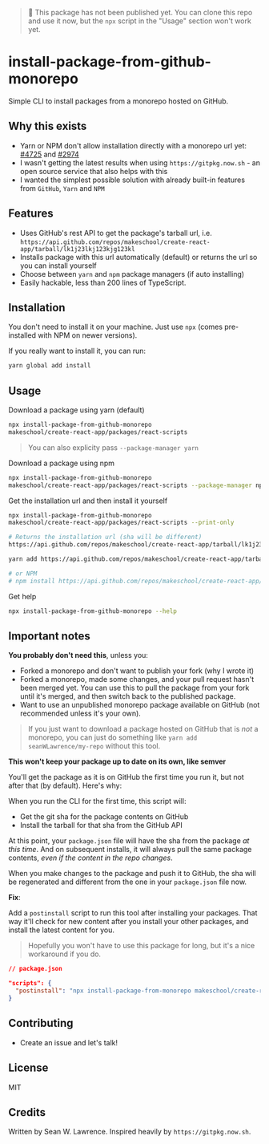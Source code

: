 > 🛑 This package has not been published yet. You can clone this repo and use it
> now, but the `npx` script in the "Usage" section won't work yet.

# install-package-from-github-monorepo

Simple CLI to install packages from a monorepo hosted on GitHub. 

## Why this exists

- Yarn or NPM don't allow installation directly with a monorepo url yet: [#4725](https://github.com/yarnpkg/yarn/issues/4725) and
[#2974](https://github.com/npm/npm/issues/2974)
- I wasn't getting the latest results when using `https://gitpkg.now.sh` - an
    open source service that also helps with this
- I wanted the simplest possible solution with already built-in features from `GitHub`,
    `Yarn` and `NPM`

## Features

- Uses GitHub's rest API to get the package's tarball url, i.e. `https://api.github.com/repos/makeschool/create-react-app/tarball/lk1j23lkj123kjg123kl`
- Installs package with this url automatically (default) or returns the url so
    you can install yourself
- Choose between `yarn` and `npm` package managers (if auto installing)
- Easily hackable, less than 200 lines of TypeScript.

## Installation

You don't need to install it on your machine. Just use `npx` (comes pre-installed with NPM
on newer versions).

If you really want to install it, you can run:

```bash
yarn global add install
```

## Usage

Download a package using yarn (default)

```bash
npx install-package-from-github-monorepo
makeschool/create-react-app/packages/react-scripts
```

> You can also explicity pass `--package-manager yarn`

Download a package using npm

```bash
npx install-package-from-github-monorepo
makeschool/create-react-app/packages/react-scripts --package-manager npm
```

Get the installation url and then install it yourself

```bash
npx install-package-from-github-monorepo
makeschool/create-react-app/packages/react-scripts --print-only

# Returns the installation url (sha will be different)
https://api.github.com/repos/makeschool/create-react-app/tarball/lk1j23lkj123kjg123kl

yarn add https://api.github.com/repos/makeschool/create-react-app/tarball/lk1j23lkj123kjg123kl

# or NPM
# npm install https://api.github.com/repos/makeschool/create-react-app/tarball/lk1j23lkj123kjg123kl
```

Get help

```bash
npx install-package-from-github-monorepo --help
```

## Important notes

__You probably don't need this__,  unless you:
- Forked a monorepo and don't want to publish your fork (why I wrote it)
- Forked a monorepo, made some changes, and your pull request hasn't been merged
    yet. You can use this to pull the package from your fork until it's merged, and then switch back to the published package. 
- Want to use an unpublished monorepo package available on GitHub (not
    recommended unless it's your own). 

> If you just want to download a package hosted on GitHub that is _not_ a
> monorepo, you can just do something like `yarn add seanWLawrence/my-repo`
> without this tool.

__This won't keep your package up to date on its own, like semver__

You'll get the package as it is on GitHub the first time you run it, but not
after that (by default). Here's why:

When you run the CLI for the first time, this script will:
- Get the git sha for the package contents on GitHub
- Install the tarball for that sha from the GitHub API

At this point, your `package.json` file will have the sha from the package _at
this time_. And on subsequent installs, it will always pull the same package
contents, _even if the content in the repo changes_.

When you make changes to the package and push it to GitHub, the sha will be
regenerated and different from the one in your `package.json` file now.

__Fix__:

Add a `postinstall` script to run this tool after installing your packages. That
way it'll check for new content after you install your other packages, and install the latest content for you.

> Hopefully you won't have to use this package for long, but it's a nice
> workaround if you do.

```json
// package.json

"scripts": {
  "postinstall": "npx install-package-from-monorepo makeschool/create-react-app/packages/react-scripts"
}
```

## Contributing

- Create an issue and let's talk!

## License

MIT

## Credits

Written by Sean W. Lawrence. Inspired heavily by `https://gitpkg.now.sh`. 

